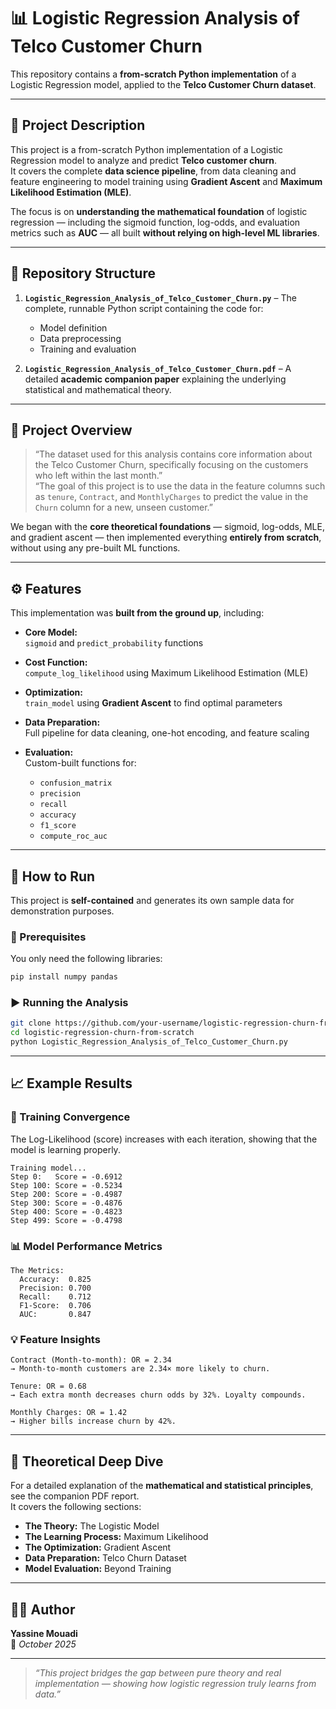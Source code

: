 # 📊 Logistic Regression Analysis of Telco Customer Churn

This repository contains a **from-scratch Python implementation** of a Logistic Regression model, applied to the **Telco Customer Churn dataset**.

---

## 🧠 Project Description

This project is a from-scratch Python implementation of a Logistic Regression model to analyze and predict **Telco customer churn**.  
It covers the complete **data science pipeline**, from data cleaning and feature engineering to model training using **Gradient Ascent** and **Maximum Likelihood Estimation (MLE)**.

The focus is on **understanding the mathematical foundation** of logistic regression — including the sigmoid function, log-odds, and evaluation metrics such as **AUC** — all built **without relying on high-level ML libraries**.

---

## 📂 Repository Structure

1. **`Logistic_Regression_Analysis_of_Telco_Customer_Churn.py`** – The complete, runnable Python script containing the code for:
   - Model definition
   - Data preprocessing
   - Training and evaluation

2. **`Logistic_Regression_Analysis_of_Telco_Customer_Churn.pdf`** – A detailed **academic companion paper** explaining the underlying statistical and mathematical theory.

---

## 📘 Project Overview

> “The dataset used for this analysis contains core information about the Telco Customer Churn, specifically focusing on the customers who left within the last month.”  
> “The goal of this project is to use the data in the feature columns such as `tenure`, `Contract`, and `MonthlyCharges` to predict the value in the `Churn` column for a new, unseen customer.”

We began with the **core theoretical foundations** — sigmoid, log-odds, MLE, and gradient ascent — then implemented everything **entirely from scratch**, without using any pre-built ML functions.

---

## ⚙️ Features

This implementation was **built from the ground up**, including:

- **Core Model:**  
  `sigmoid` and `predict_probability` functions

- **Cost Function:**  
  `compute_log_likelihood` using Maximum Likelihood Estimation (MLE)

- **Optimization:**  
  `train_model` using **Gradient Ascent** to find optimal parameters  

- **Data Preparation:**  
  Full pipeline for data cleaning, one-hot encoding, and feature scaling

- **Evaluation:**  
  Custom-built functions for:
  - `confusion_matrix`
  - `precision`
  - `recall`
  - `accuracy`
  - `f1_score`
  - `compute_roc_auc`

---

## 🚀 How to Run

This project is **self-contained** and generates its own sample data for demonstration purposes.

### 🧩 Prerequisites

You only need the following libraries:

```bash
pip install numpy pandas
```

### ▶️ Running the Analysis

```bash
git clone https://github.com/your-username/logistic-regression-churn-from-scratch.git
cd logistic-regression-churn-from-scratch
python Logistic_Regression_Analysis_of_Telco_Customer_Churn.py
```

---

## 📈 Example Results

### 🔁 Training Convergence

The Log-Likelihood (score) increases with each iteration, showing that the model is learning properly.

```
Training model...
Step 0:   Score = -0.6912
Step 100: Score = -0.5234
Step 200: Score = -0.4987
Step 300: Score = -0.4876
Step 400: Score = -0.4823
Step 499: Score = -0.4798
```

### 📊 Model Performance Metrics

```
The Metrics:
  Accuracy:  0.825
  Precision: 0.700
  Recall:    0.712
  F1-Score:  0.706
  AUC:       0.847
```

### 💡 Feature Insights

```
Contract (Month-to-month): OR = 2.34
→ Month-to-month customers are 2.34× more likely to churn.

Tenure: OR = 0.68
→ Each extra month decreases churn odds by 32%. Loyalty compounds.

Monthly Charges: OR = 1.42
→ Higher bills increase churn by 42%.
```

---

## 📖 Theoretical Deep Dive

For a detailed explanation of the **mathematical and statistical principles**, see the companion PDF report.  
It covers the following sections:

- **The Theory:** The Logistic Model  
- **The Learning Process:** Maximum Likelihood  
- **The Optimization:** Gradient Ascent  
- **Data Preparation:** Telco Churn Dataset  
- **Model Evaluation:** Beyond Training

---

## 👨‍💻 Author

**Yassine Mouadi**  
📅 *October 2025*

---

> *“This project bridges the gap between pure theory and real implementation — showing how logistic regression truly learns from data.”*
